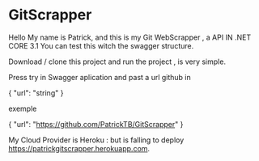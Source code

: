 # GitScrapper
Hello My name is Patrick, and this is my Git WebScrapper , a API IN .NET CORE 3.1 
You can test this witch the swagger structure.

Download / clone this project and run the project , is very simple.

Press try in Swagger aplication and past a url github in 

{
  "url": "string"
}

exemple

{
  "url": "https://github.com/PatrickTB/GitScrapper"
}

My Cloud Provider is Heroku : but is falling to deploy https://patrickgitscrapper.herokuapp.com.


